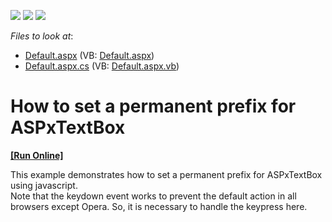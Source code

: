 <!-- default badges list -->
![](https://img.shields.io/endpoint?url=https://codecentral.devexpress.com/api/v1/VersionRange/128532002/13.1.4%2B)
[![](https://img.shields.io/badge/Open_in_DevExpress_Support_Center-FF7200?style=flat-square&logo=DevExpress&logoColor=white)](https://supportcenter.devexpress.com/ticket/details/E4120)
[![](https://img.shields.io/badge/📖_How_to_use_DevExpress_Examples-e9f6fc?style=flat-square)](https://docs.devexpress.com/GeneralInformation/403183)
<!-- default badges end -->
<!-- default file list -->
*Files to look at*:

* [Default.aspx](./CS/WebSite/Default.aspx) (VB: [Default.aspx](./VB/WebSite/Default.aspx))
* [Default.aspx.cs](./CS/WebSite/Default.aspx.cs) (VB: [Default.aspx.vb](./VB/WebSite/Default.aspx.vb))
<!-- default file list end -->
# How to set a permanent prefix for ASPxTextBox
<!-- run online -->
**[[Run Online]](https://codecentral.devexpress.com/e4120/)**
<!-- run online end -->


<p>This example demonstrates how to set a permanent prefix for ASPxTextBox using javascript.<br />
Note that the keydown event works to prevent the default action in all browsers except Opera. So, it is  necessary to handle the keypress here.</p>

<br/>


